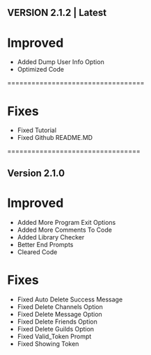 ## VERSION 2.1.2 | Latest

# Improved

- Added Dump User Info Option
- Optimized Code

==================================

# Fixes

- Fixed Tutorial
- Fixed Github README.MD

=================================

## Version 2.1.0

# Improved

- Added More Program Exit Options
- Added More Comments To Code
- Added Library Checker
- Better End Prompts
- Cleared Code

# Fixes
- Fixed Auto Delete Success Message
- Fixed Delete Channels Option
- Fixed Delete Message Option
- Fixed Delete Friends Option
- Fixed Delete Guilds Option
- Fixed Valid_Token Prompt
- Fixed Showing Token

